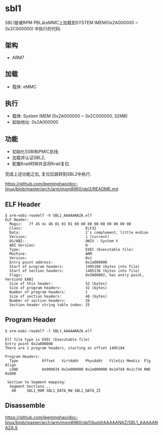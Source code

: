 sbl1
========================================

SBL1是被RPM PBL从eMMC上加载到SYSTEM IMEM(0x2A000000 ~ 0x2C000000)
中执行的代码.

架构
----------------------------------------

* ARM7

加载
----------------------------------------

* 载体: eMMC

执行
----------------------------------------

* 载体: System IMEM (0x2A000000 ~ 0x2C000000, 32MB)
* 起始地址: 0x2A000000

功能
----------------------------------------

* 初始化SSBI和PMIC总线;
* 加载并认证SBL2;
* 配置Krait时钟并且将Krait复位.

完成上述功能之后, 复位后跳转到SBL2中执行.

https://github.com/leeminghao/doc-linux/blob/master/arch/arm/msm8960/sbl2/README.md

ELF Header
----------------------------------------

```
$ arm-eabi-readelf -h SBL1_AAAAANAZA.elf
ELF Header:
  Magic:   7f 45 4c 46 01 01 01 00 00 00 00 00 00 00 00 00
  Class:                             ELF32
  Data:                              2's complement, little endian
  Version:                           1 (current)
  OS/ABI:                            UNIX - System V
  ABI Version:                       0
  Type:                              EXEC (Executable file)
  Machine:                           ARM
  Version:                           0x1
  Entry point address:               0x2a000000
  Start of program headers:          1405104 (bytes into file)
  Start of section headers:          1405136 (bytes into file)
  Flags:                             0x5000002, has entry point, Version5 EABI
  Size of this header:               52 (bytes)
  Size of program headers:           32 (bytes)
  Number of program headers:         1
  Size of section headers:           40 (bytes)
  Number of section headers:         26
  Section header string table index: 25
```

Program Header
----------------------------------------

```
$ arm-eabi-readelf -l SBL1_AAAAANAZA.elf

Elf file type is EXEC (Executable file)
Entry point 0x2a000000
There are 1 program headers, starting at offset 1405104

Program Headers:
  Type           Offset   VirtAddr   PhysAddr   FileSiz MemSiz  Flg Align
  LOAD           0x000034 0x2a000000 0x2a000000 0x147d4 0x1c734 RWE 0x800

 Section to Segment mapping:
  Segment Sections...
   00     SBL1_ROM SBL1_DATA_RW SBL1_DATA_ZI
```

Disassemble
----------------------------------------

https://github.com/leeminghao/doc-linux/blob/master/arch/arm/msm8960/sbl1/build/AAAAANAZ/SBL1_AAAAANAZA.S
